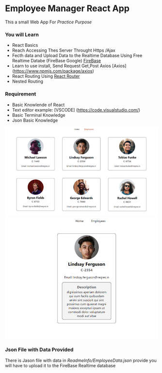 # Employee Manager React App

This a small Web App For _Practice Purpose_

### You will Learn 

* React Basics
* Reach Accessing Thes Server Throught Https /Ajax
* Fecth data and Upload Data to the Realtime Database Using Free Realtime Databe (FireBase Google) [FireBase](https://firebase.google.com/)
* Learn to use install, Send Request Get,Post Axios [Axios] (https://www.npmjs.com/package/axios)
* React Routing Using  [React Router](https://reactrouter.com/)
* Nested Routing

### Requirement 
* Basic Knowlende of React
* Text editor example: [VSCODE] (https://code.visualstudio.com/) 
* Basic Terminal Knowledge
* Json Basic Knowledge

![App Screen Shot 1](ReadmeInfo/EmployeesPage.png)
![App Screen Shot 1](ReadmeInfo/Employee.png)

### Json File with Data Provided

There is Jason file with data in _ReadmeInfo/EmployeeData.json_ provide you will have to upload it 
to the FireBase Realtime database
